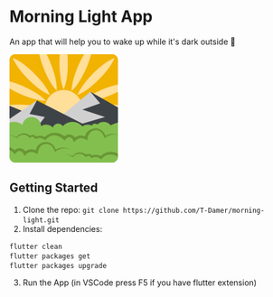 # Morning Light App

An app that will help you to wake up while it's dark outside 🌅

![MorningLight](./web/icons/android-chrome-192x192.png)

## Getting Started

1. Clone the repo: `git clone https://github.com/T-Damer/morning-light.git`
2. Install dependencies: 
```bash
flutter clean
flutter packages get
flutter packages upgrade
```
3. Run the App (in VSCode press F5 if you have flutter extension)
